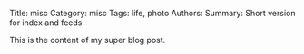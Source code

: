 Title: misc 
Category: misc
Tags: life, photo
Authors:
Summary: Short version for index and feeds

This is the content of my super blog post.
